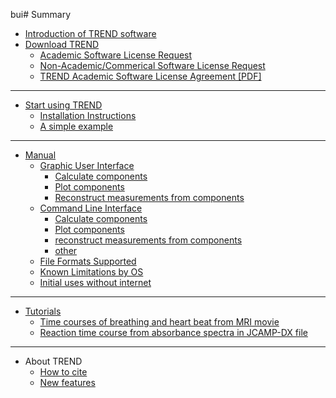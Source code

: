 bui# Summary 
* [Introduction of TREND software](README.md) 
* [Download TREND](doc/download.md)
	* [Academic Software License Request](http://biochem.missouri.edu/trend/academic_request.php)
	* [Non-Academic/Commerical Software License	Request](http://biochem.missouri.edu/trend/commerical_request.php)
	* [TREND Academic Software License Agreement [PDF]](http://biochem.missouri.edu/trend/docs/TREND_LicenseAgreement.pdf)
------
* [Start using TREND](doc/start.md)
	* [Installation Instructions](doc/install.md)  
	* [A simple example](doc/intro.md)
------
* [Manual](manual/README.md)  
	* [Graphic User Interface](manual/GUI/README.md)
		* [Calculate components](manual/GUI/trendmaingui.md)
		* [Plot components](manual/GUI/trendplotgui.md)
		* [Reconstruct measurements from components](manual/GUI/trendreconstructgui.md)
	* [Command Line Interface](manual/CLI/README.md)
		* [Calculate components](manual/CLI/trendmain.md)
		* [Plot components](manual/CLI/trendplot.md)
		* [reconstruct measurements from components](manual/CLI/trendreconstruct.md)
		* [other](manual/CLI/other.md)
	* [File Formats Supported](manual/fileformat.md)
	* [Known Limitations by OS](doc/Known_limitations_by_OS.md)
	* [Initial uses without internet](manual/no_internet_connection.md)
------
* [Tutorials](tutorial/README.md)  
	* [Time courses of breathing and heart beat from MRI movie](tutorial/tutorial.md)
	* [Reaction time course from absorbance spectra in JCAMP-DX file](tutorial/tutorial_aqua.md)
------
* About TREND
	* [How to cite](doc/how_to_cite.md)
	* [New features](doc/new_features.md)

